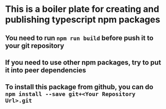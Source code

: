# This is a boiler plate for creating and publishing typescript npm packages

## You need to run `npm run build` before push it to your git repository

## If you need to use other npm packages, try to put it into peer dependencies

## To install this package from github, you can do `npm install --save git+<Your Repository Url>.git`